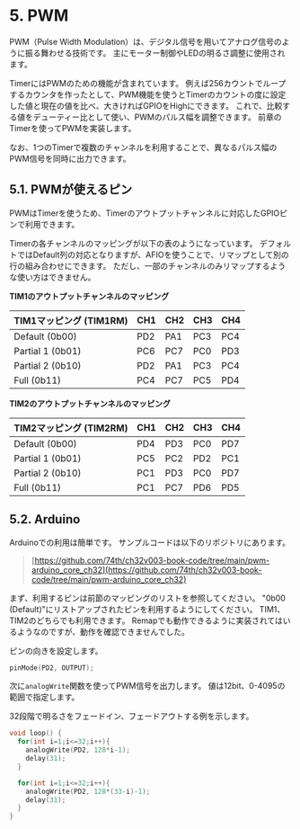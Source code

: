 # 5. PWM

PWM（Pulse Width Modulation）は、デジタル信号を用いてアナログ信号のように振る舞わせる技術です。
主にモーター制御やLEDの明るさ調整に使用されます。

TimerにはPWMのための機能が含まれています。
例えば256カウントでループするカウンタを作ったとして、PWM機能を使うとTimerのカウントの度に設定した値と現在の値を比べ、大きければGPIOをHighにできます。
これで、比較する値をデューティー比として使い、PWMのパルス幅を調整できます。
前章のTimerを使ってPWMを実装します。

なお、1つのTimerで複数のチャンネルを利用することで、異なるパルス幅のPWM信号を同時に出力できます。

## 5.1. PWMが使えるピン

PWMはTimerを使うため、Timerのアウトプットチャンネルに対応したGPIOピンで利用できます。

Timerの各チャンネルのマッピングが以下の表のようになっています。
デフォルトではDefault列の対応となりますが、AFIOを使うことで、リマップとして別の行の組み合わせにできます。
ただし、一部のチャンネルのみリマップするような使い方はできません。

**TIM1のアウトプットチャンネルのマッピング**

| TIM1マッピング (TIM1RM) | CH1 | CH2 | CH3 | CH4 |
| ----------------------- | --- | --- | --- | --- |
| Default (0b00)          | PD2 | PA1 | PC3 | PC4 |
| Partial 1 (0b01)        | PC6 | PC7 | PC0 | PD3 |
| Partial 2 (0b10)        | PD2 | PA1 | PC3 | PC4 |
| Full (0b11)             | PC4 | PC7 | PC5 | PD4 |

**TIM2のアウトプットチャンネルのマッピング**

| TIM2マッピング (TIM2RM) | CH1 | CH2 | CH3 | CH4 |
| ----------------------- | --- | --- | --- | --- |
| Default (0b00)          | PD4 | PD3 | PC0 | PD7 |
| Partial 1 (0b01)        | PC5 | PC2 | PD2 | PC1 |
| Partial 2 (0b10)        | PC1 | PD3 | PC0 | PD7 |
| Full (0b11)             | PC1 | PC7 | PD6 | PD5 |

## 5.2. Arduino

Arduinoでの利用は簡単です。
サンプルコードは以下のリポジトリにあります。

> [https://github.com/74th/ch32v003-book-code/tree/main/pwm-arduino_core_ch32](https://github.com/74th/ch32v003-book-code/tree/main/pwm-arduino_core_ch32)

まず、利用するピンは前節のマッピングのリストを参照してください。
"0b00 (Default)"にリストアップされたピンを利用するようにしてください。
TIM1、TIM2のどちらでも利用できます。
Remapでも動作できるように実装されてはいるようなのですが、動作を確認できませんでした。

ピンの向きを設定します。

```c
pinMode(PD2, OUTPUT);
```

次に`analogWrite`関数を使ってPWM信号を出力します。
値は12bit、0-4095の範囲で指定します。

32段階で明るさをフェードイン、フェードアウトする例を示します。

```c
void loop() {
  for(int i=1;i<=32;i++){
    analogWrite(PD2, 128*i-1);
    delay(31);
  }

  for(int i=1;i<=32;i++){
    analogWrite(PD2, 128*(33-i)-1);
    delay(31);
  }
}
```
